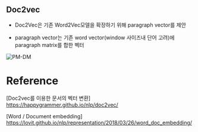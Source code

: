## Doc2vec

- Doc2Vec은 기존 Word2Vec모델을 확장하기 위해 paragraph vector를 제안

- paragraph vector는 기존 word vector(window 사이즈내 단어 고려)에 paragraph matrix를 합한 벡터

![PM-DM](https://happygrammer.github.io/nlp/doc2vec/PV-DM.png)

# Reference

[Doc2vec를 이용한 문서의 벡터 변환] https://happygrammer.github.io/nlp/doc2vec/

[Word / Document embedding] https://lovit.github.io/nlp/representation/2018/03/26/word_doc_embedding/
